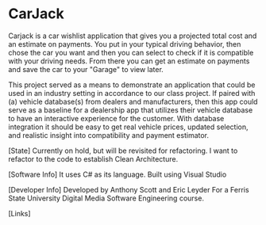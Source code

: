 # CarJack
Carjack is a car wishlist application that gives you a projected total cost and an estimate on payments. You put in your typical driving behavior, then chose the car you want and then you can select to check if it is compatible with your driving needs. From there you can get an estimate on payments and save the car to your "Garage" to view later.

This project served as a means to demonstrate an application that could be used in an industry setting in accordance to our class project. 
If paired with (a) vehicle database(s) from dealers and manufacturers, then this app could serve as a baseline for a dealership app that utilizes their vehicle database to have an interactive experience for the customer. With database integration it should be easy to get real vehicle prices, updated selection, and realistic insight into compatibility and payment estimator.

[State]
Currently on hold, but will be revisited for refactoring.
I want to refactor to the code to establish Clean Architecture.

[Software Info]
It uses C# as its language.
Built using Visual Studio

[Developer Info]
Developed by Anthony Scott and Eric Leyder
For a Ferris State University Digital Media Software Engineering course.

[Links]
